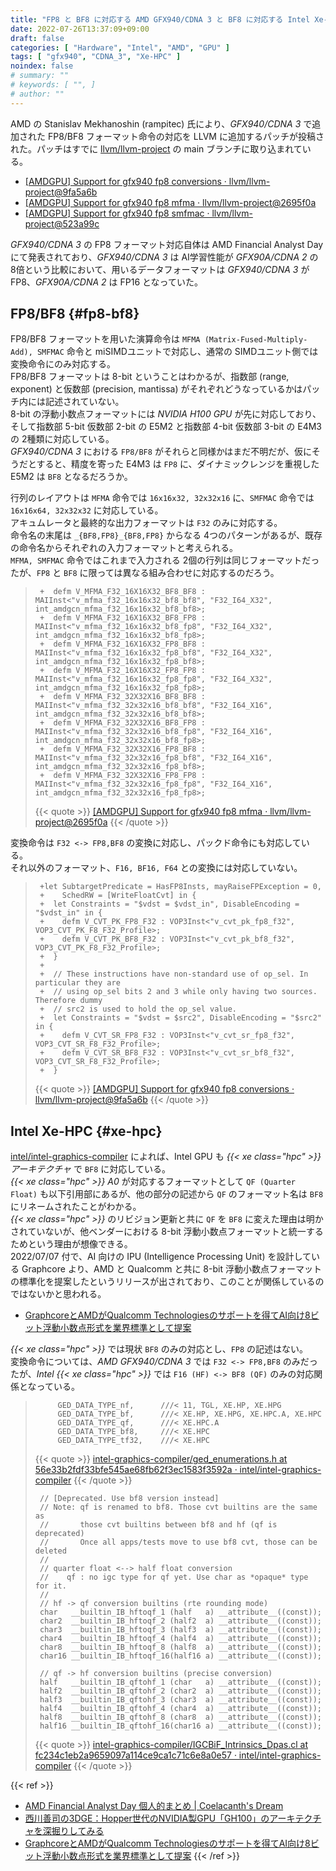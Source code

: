 ```yaml
---
title: "FP8 と BF8 に対応する AMD GFX940/CDNA 3 と BF8 に対応する Intel Xe-HPC"
date: 2022-07-26T13:37:09+09:00
draft: false
categories: [ "Hardware", "Intel", "AMD", "GPU" ]
tags: [ "gfx940", "CDNA_3", "Xe-HPC" ]
noindex: false
# summary: ""
# keywords: [ "", ]
# author: ""
---
```


AMD の Stanislav Mekhanoshin (rampitec) 氏により、*GFX940/CDNA 3* で追加された FP8/BF8 フォーマット命令の対応を LLVM に追加するパッチが投稿された。パッチはすでに [llvm/llvm-project](https://github.com/llvm/llvm-project) の main ブランチに取り込まれている。  

 * [[AMDGPU] Support for gfx940 fp8 conversions · llvm/llvm-project@9fa5a6b](https://github.com/llvm/llvm-project/commit/9fa5a6b7e8a292ec91b844a622836d2990ef5796)
 * [[AMDGPU] Support for gfx940 fp8 mfma · llvm/llvm-project@2695f0a](https://github.com/llvm/llvm-project/commit/2695f0a688e9d26fcb0f3a4b686a2783f2eb145c)
 * [[AMDGPU] Support for gfx940 fp8 smfmac · llvm/llvm-project@523a99c](https://github.com/llvm/llvm-project/commit/523a99c0eb0331680905e9ef6fbdd114f4ee7a47)

*GFX940/CDNA 3* の FP8 フォーマット対応自体は AMD Financial Analyst Day にて発表されており、*GFX940/CDNA 3* は AI学習性能が *GFX90A/CDNA 2* の 8倍という比較において、用いるデータフォーマットは *GFX940/CDNA 3* が FP8、*GFX90A/CDNA 2* は FP16 となっていた。  

## FP8/BF8 {#fp8-bf8}
FP8/BF8 フォーマットを用いた演算命令は `MFMA (Matrix-Fused-Multiply-Add), SMFMAC` 命令と miSIMDユニットで対応し、通常の SIMDユニット側では変換命令にのみ対応する。  
FP8/BF8 フォーマットは 8-bit ということはわかるが、指数部 (range, exponent) と仮数部 (precision, mantissa) がそれぞれどうなっているかはパッチ内には記述されていない。  
8-bit の浮動小数点フォーマットには *NVIDIA H100 GPU* が先に対応しており、そして指数部 5-bit 仮数部 2-bit の E5M2 と指数部 4-bit 仮数部 3-bit の E4M3 の 2種類に対応している。  
*GFX940/CDNA 3* における `FP8/BF8` がそれらと同様かはまだ不明だが、仮にそうだとすると、精度を寄った E4M3 は `FP8` に、ダイナミックレンジを重視した E5M2 は `BF8` となるだろうか。  

行列のレイアウトは `MFMA` 命令では `16x16x32, 32x32x16` に、`SMFMAC` 命令では `16x16x64, 32x32x32` に対応している。  
アキュムレータと最終的な出力フォーマットは `F32` のみに対応する。  
命令名の末尾は `_{BF8,FP8}_{BF8,FP8}` からなる 4つのパターンがあるが、既存の命令名からそれぞれの入力フォーマットと考えられる。  
`MFMA, SMFMAC` 命令ではこれまで入力される 2個の行列は同じフォーマットだったが、`FP8` と `BF8` に限っては異なる組み合わせに対応するのだろう。  

 > 		+  defm V_MFMA_F32_16X16X32_BF8_BF8 : MAIInst<"v_mfma_f32_16x16x32_bf8_bf8", "F32_I64_X32",    int_amdgcn_mfma_f32_16x16x32_bf8_bf8>;
 > 		+  defm V_MFMA_F32_16X16X32_BF8_FP8 : MAIInst<"v_mfma_f32_16x16x32_bf8_fp8", "F32_I64_X32",    int_amdgcn_mfma_f32_16x16x32_bf8_fp8>;
 > 		+  defm V_MFMA_F32_16X16X32_FP8_BF8 : MAIInst<"v_mfma_f32_16x16x32_fp8_bf8", "F32_I64_X32",    int_amdgcn_mfma_f32_16x16x32_fp8_bf8>;
 > 		+  defm V_MFMA_F32_16X16X32_FP8_FP8 : MAIInst<"v_mfma_f32_16x16x32_fp8_fp8", "F32_I64_X32",    int_amdgcn_mfma_f32_16x16x32_fp8_fp8>;
 > 		+  defm V_MFMA_F32_32X32X16_BF8_BF8 : MAIInst<"v_mfma_f32_32x32x16_bf8_bf8", "F32_I64_X16",    int_amdgcn_mfma_f32_32x32x16_bf8_bf8>;
 > 		+  defm V_MFMA_F32_32X32X16_BF8_FP8 : MAIInst<"v_mfma_f32_32x32x16_bf8_fp8", "F32_I64_X16",    int_amdgcn_mfma_f32_32x32x16_bf8_fp8>;
 > 		+  defm V_MFMA_F32_32X32X16_FP8_BF8 : MAIInst<"v_mfma_f32_32x32x16_fp8_bf8", "F32_I64_X16",    int_amdgcn_mfma_f32_32x32x16_fp8_bf8>;
 > 		+  defm V_MFMA_F32_32X32X16_FP8_FP8 : MAIInst<"v_mfma_f32_32x32x16_fp8_fp8", "F32_I64_X16",    int_amdgcn_mfma_f32_32x32x16_fp8_fp8>;
 >
 > {{< quote >}} [[AMDGPU] Support for gfx940 fp8 mfma · llvm/llvm-project@2695f0a](https://github.com/llvm/llvm-project/commit/2695f0a688e9d26fcb0f3a4b686a2783f2eb145c#diff-547f0be0fdf8fd86523d5e13e9b40af7ff77e1882be85f4836d5374c99a39094) {{< /quote >}}

変換命令は `F32 <-> FP8,BF8` の変換に対応し、パックド命令にも対応している。  
それ以外のフォーマット、`F16, BF16, F64` との変換には対応していない。  

 > 		+let SubtargetPredicate = HasFP8Insts, mayRaiseFPException = 0,
 > 		+    SchedRW = [WriteFloatCvt] in {
 > 		+  let Constraints = "$vdst = $vdst_in", DisableEncoding = "$vdst_in" in {
 > 		+    defm V_CVT_PK_FP8_F32 : VOP3Inst<"v_cvt_pk_fp8_f32", VOP3_CVT_PK_F8_F32_Profile>;
 > 		+    defm V_CVT_PK_BF8_F32 : VOP3Inst<"v_cvt_pk_bf8_f32", VOP3_CVT_PK_F8_F32_Profile>;
 > 		+  }
 > 		+
 > 		+  // These instructions have non-standard use of op_sel. In particular they are
 > 		+  // using op_sel bits 2 and 3 while only having two sources. Therefore dummy
 > 		+  // src2 is used to hold the op_sel value.
 > 		+  let Constraints = "$vdst = $src2", DisableEncoding = "$src2" in {
 > 		+    defm V_CVT_SR_FP8_F32 : VOP3Inst<"v_cvt_sr_fp8_f32", VOP3_CVT_SR_F8_F32_Profile>;
 > 		+    defm V_CVT_SR_BF8_F32 : VOP3Inst<"v_cvt_sr_bf8_f32", VOP3_CVT_SR_F8_F32_Profile>;
 > 		+  }
 >
 > {{< quote >}} [[AMDGPU] Support for gfx940 fp8 conversions · llvm/llvm-project@9fa5a6b](https://github.com/llvm/llvm-project/commit/9fa5a6b7e8a292ec91b844a622836d2990ef5796) {{< /quote >}}

## Intel Xe-HPC {#xe-hpc}
[intel/intel-graphics-compiler](https://github.com/intel/intel-graphics-compiler) によれば、Intel GPU も *{{< xe class="hpc" >}} アーキテクチャ* で `BF8` に対応している。  
*{{< xe class="hpc" >}} A0* が対応するフォーマットとして `QF (Quarter Float)` も以下引用部にあるが、他の部分の記述から `QF` のフォーマット名は `BF8` にリネームされたことがわかる。  
*{{< xe class="hpc" >}}* のリビジョン更新と共に `QF` を `BF8` に変えた理由は明かされていないが、他ベンダーにおける 8-bit 浮動小数点フォーマットと統一するためという理由が想像できる。  
2022/07/07 付で、AI 向けの IPU (Intelligence Processing Unit) を設計している Graphcore より、AMD と Qualcomm と共に 8-bit 浮動小数点フォーマットの標準化を提案したというリリースが出されており、このことが関係しているのではないかと思われる。  

 * [GraphcoreとAMDがQualcomm Technologiesのサポートを得てAI向け8ビット浮動小数点形式を業界標準として提案](https://www.graphcore.ai/ja-jp/posts/graphcore-and-amd-propose-8-bit-fp-ai-standard-with-qualcomm-support)

*{{< xe class="hpc" >}}* では現状 `BF8` のみの対応とし、`FP8` の記述はない。  
変換命令については、*AMD GFX940/CDNA 3* では `F32 <-> FP8,BF8` のみだったが、*Intel {{< xe class="hpc" >}}* では `F16 (HF) <-> BF8 (QF)` のみの対応関係となっている。  

 > 		    GED_DATA_TYPE_nf,      ///< 11, TGL, XE.HP, XE.HPG
 > 		    GED_DATA_TYPE_bf,      ///< XE.HP, XE.HPG, XE.HPC.A, XE.HPC
 > 		    GED_DATA_TYPE_qf,      ///< XE.HPC.A
 > 		    GED_DATA_TYPE_bf8,     ///< XE.HPC
 > 		    GED_DATA_TYPE_tf32,    ///< XE.HPC
 >
 > {{< quote >}} [intel-graphics-compiler/ged_enumerations.h at 56e33b2fdf33bfe545ae68fb62f3ec1583f3592a · intel/intel-graphics-compiler](https://github.com/intel/intel-graphics-compiler/blob/56e33b2fdf33bfe545ae68fb62f3ec1583f3592a/visa/iga/GEDLibrary/GED_external/build/autogen-ia32/ged_enumerations.h#L146-L150) {{< /quote >}}
 >
 > 		// [Deprecated. Use bf8 version instead]
 > 		// Note: qf is renamed to bf8. Those cvt builtins are the same as
 > 		//       those cvt builtins between bf8 and hf (qf is deprecated)
 > 		//       Once all apps/tests move to use bf8 cvt, those can be deleted
 > 		//
 > 		// quarter float <--> half float conversion
 > 		//    qf : no igc type for qf yet. Use char as *opaque* type for it.
 > 		//
 > 		// hf -> qf conversion builtins (rte rounding mode)
 > 		char   __builtin_IB_hftoqf_1 (half   a) __attribute__((const));
 > 		char2  __builtin_IB_hftoqf_2 (half2  a) __attribute__((const));
 > 		char3  __builtin_IB_hftoqf_3 (half3  a) __attribute__((const));
 > 		char4  __builtin_IB_hftoqf_4 (half4  a) __attribute__((const));
 > 		char8  __builtin_IB_hftoqf_8 (half8  a) __attribute__((const));
 > 		char16 __builtin_IB_hftoqf_16(half16 a) __attribute__((const));
 > 		
 > 		// qf -> hf conversion builtins (precise conversion)
 > 		half   __builtin_IB_qftohf_1 (char   a) __attribute__((const));
 > 		half2  __builtin_IB_qftohf_2 (char2  a) __attribute__((const));
 > 		half3  __builtin_IB_qftohf_3 (char3  a) __attribute__((const));
 > 		half4  __builtin_IB_qftohf_4 (char4  a) __attribute__((const));
 > 		half8  __builtin_IB_qftohf_8 (char8  a) __attribute__((const));
 > 		half16 __builtin_IB_qftohf_16(char16 a) __attribute__((const));
 >
 > {{< quote >}} [intel-graphics-compiler/IGCBiF_Intrinsics_Dpas.cl at fc234c1eb2a9659097a114ce9ca1c71c6e8a0e57 · intel/intel-graphics-compiler](https://github.com/intel/intel-graphics-compiler/blob/fc234c1eb2a9659097a114ce9ca1c71c6e8a0e57/IGC/BiFModule/Implementation/IGCBiF_Intrinsics_Dpas.cl#L457-L481) {{< /quote >}}

{{< ref >}}
 * [AMD Financial Analyst Day 個人的まとめ | Coelacanth's Dream](/posts/2022/06/11/amd-financial-analyst-day/)
 * [西川善司の3DGE：Hopper世代のNVIDIA製GPU「GH100」のアーキテクチャを深掘りしてみる](https://www.4gamer.net/games/623/G062364/20220328110/)
 * [GraphcoreとAMDがQualcomm Technologiesのサポートを得てAI向け8ビット浮動小数点形式を業界標準として提案](https://www.graphcore.ai/ja-jp/posts/graphcore-and-amd-propose-8-bit-fp-ai-standard-with-qualcomm-support)
{{< /ref >}}
